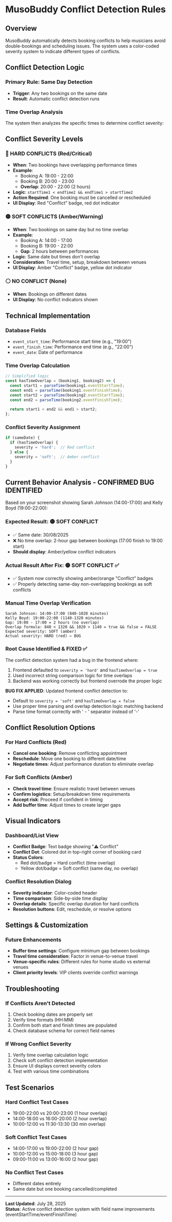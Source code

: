 # MusoBuddy Conflict Detection Rules

## Overview
MusoBuddy automatically detects booking conflicts to help musicians avoid double-bookings and scheduling issues. The system uses a color-coded severity system to indicate different types of conflicts.

## Conflict Detection Logic

### Primary Rule: Same Day Detection
- **Trigger**: Any two bookings on the same date
- **Result**: Automatic conflict detection runs

### Time Overlap Analysis
The system then analyzes the specific times to determine conflict severity:

## Conflict Severity Levels

### 🔴 **HARD CONFLICTS (Red/Critical)**
- **When**: Two bookings have overlapping performance times
- **Example**: 
  - Booking A: 19:00 - 22:00
  - Booking B: 20:00 - 23:00
  - **Overlap**: 20:00 - 22:00 (2 hours)
- **Logic**: `startTime1 < endTime2 && endTime1 > startTime2`
- **Action Required**: One booking must be cancelled or rescheduled
- **UI Display**: Red "Conflict" badge, red dot indicator

### 🟡 **SOFT CONFLICTS (Amber/Warning)**  
- **When**: Two bookings on same day but no time overlap
- **Example**:
  - Booking A: 14:00 - 17:00
  - Booking B: 19:00 - 22:00
  - **Gap**: 2 hours between performances
- **Logic**: Same date but times don't overlap
- **Consideration**: Travel time, setup, breakdown between venues
- **UI Display**: Amber "Conflict" badge, yellow dot indicator

### ⚪ **NO CONFLICT (None)**
- **When**: Bookings on different dates
- **UI Display**: No conflict indicators shown

## Technical Implementation

### Database Fields
- `event_start_time`: Performance start time (e.g., "19:00")
- `event_finish_time`: Performance end time (e.g., "22:00")
- `event_date`: Date of performance

### Time Overlap Calculation
```javascript
// Simplified logic
const hasTimeOverlap = (booking1, booking2) => {
  const start1 = parseTime(booking1.eventStartTime);
  const end1 = parseTime(booking1.eventFinishTime);
  const start2 = parseTime(booking2.eventStartTime);
  const end2 = parseTime(booking2.eventFinishTime);
  
  return start1 < end2 && end1 > start2;
};
```

### Conflict Severity Assignment
```javascript
if (sameDate) {
  if (hasTimeOverlap) {
    severity = 'hard';  // Red conflict
  } else {
    severity = 'soft';  // Amber conflict  
  }
}
```

## Current Behavior Analysis - CONFIRMED BUG IDENTIFIED

Based on your screenshot showing Sarah Johnson (14:00-17:00) and Kelly Boyd (19:00-22:00):

### Expected Result: 🟡 SOFT CONFLICT
- ✅ Same date: 30/08/2025  
- ❌ No time overlap: 2-hour gap between bookings (17:00 finish to 19:00 start)
- **Should display**: Amber/yellow conflict indicators

### Actual Result After Fix: 🟡 SOFT CONFLICT ✅
- ✅ System now correctly showing amber/orange "Conflict" badges  
- ✅ Properly detecting same-day non-overlapping bookings as soft conflicts

### Manual Time Overlap Verification
```
Sarah Johnson: 14:00-17:00 (840-1020 minutes)
Kelly Boyd: 19:00-22:00 (1140-1320 minutes)
Gap: 19:00 - 17:00 = 2 hours (no overlap)
Overlap formula: 840 < 1320 && 1020 > 1140 = true && false = FALSE
Expected severity: SOFT (amber)
Actual severity: HARD (red) ← BUG
```

### Root Cause Identified & FIXED ✅
The conflict detection system had a bug in the frontend where:
1. Frontend defaulted to `severity = 'hard'` and `hasTimeOverlap = true` 
2. Used incorrect string comparison logic for time overlaps
3. Backend was working correctly but frontend overrode the proper logic

**BUG FIX APPLIED**: Updated frontend conflict detection to:
- Default to `severity = 'soft'` and `hasTimeOverlap = false`
- Use proper time parsing and overlap detection logic matching backend
- Parse time format correctly with ' - ' separator instead of '-'

## Conflict Resolution Options

### For Hard Conflicts (Red)
- **Cancel one booking**: Remove conflicting appointment
- **Reschedule**: Move one booking to different date/time
- **Negotiate times**: Adjust performance duration to eliminate overlap

### For Soft Conflicts (Amber)
- **Check travel time**: Ensure realistic travel between venues
- **Confirm logistics**: Setup/breakdown time requirements
- **Accept risk**: Proceed if confident in timing
- **Add buffer time**: Adjust times to create larger gaps

## Visual Indicators

### Dashboard/List View
- **Conflict Badge**: Text badge showing "⚠️ Conflict" 
- **Conflict Dot**: Colored dot in top-right corner of booking card
- **Status Colors**: 
  - Red dot/badge = Hard conflict (time overlap)
  - Yellow dot/badge = Soft conflict (same day, no overlap)

### Conflict Resolution Dialog
- **Severity indicator**: Color-coded header
- **Time comparison**: Side-by-side time display
- **Overlap details**: Specific overlap duration for hard conflicts
- **Resolution buttons**: Edit, reschedule, or resolve options

## Settings & Customization

### Future Enhancements
- **Buffer time settings**: Configure minimum gap between bookings
- **Travel time consideration**: Factor in venue-to-venue travel
- **Venue-specific rules**: Different rules for home studio vs external venues
- **Client priority levels**: VIP clients override conflict warnings

## Troubleshooting

### If Conflicts Aren't Detected
1. Check booking dates are properly set
2. Verify time formats (HH:MM)
3. Confirm both start and finish times are populated
4. Check database schema for correct field names

### If Wrong Conflict Severity
1. Verify time overlap calculation logic
2. Check soft conflict detection implementation  
3. Ensure UI displays correct severity colors
4. Test with various time combinations

## Test Scenarios

### Hard Conflict Test Cases
- 19:00-22:00 vs 20:00-23:00 (1 hour overlap)
- 14:00-18:00 vs 16:00-20:00 (2 hour overlap)
- 10:00-12:00 vs 11:30-13:30 (30 min overlap)

### Soft Conflict Test Cases  
- 14:00-17:00 vs 19:00-22:00 (2 hour gap)
- 10:00-12:00 vs 15:00-18:00 (3 hour gap)
- 09:00-11:00 vs 13:00-16:00 (2 hour gap)

### No Conflict Test Cases
- Different dates entirely
- Same date but one booking cancelled/completed

---

**Last Updated**: July 28, 2025  
**Status**: Active conflict detection system with field name improvements (eventStartTime/eventFinishTime)